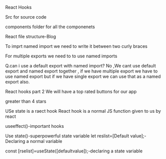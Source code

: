 React Hooks

Src for source code

components folder for all the componenets

React file structure-Blog

To imprt named import we need to write it between two curly braces

For multiple exports we need to to use named imports

Q.can i use a default export with named import?
No ,We cant use default export and named export together , if we have multiple export we have to use named export but if we have single export we can use that as a named export also.

React hooks part 2
We will have a top rated buttons for our app

greater than 4 stars

USe state is a raect hook
React hook is a normal JS function given to us by react

useeffect()-important hooks

Use state()-superpowerful state variable
let reslist=[Default value];-Declaring a normal variable

const [rselist]=useState([defaultvalue]);-declaring a state variable
